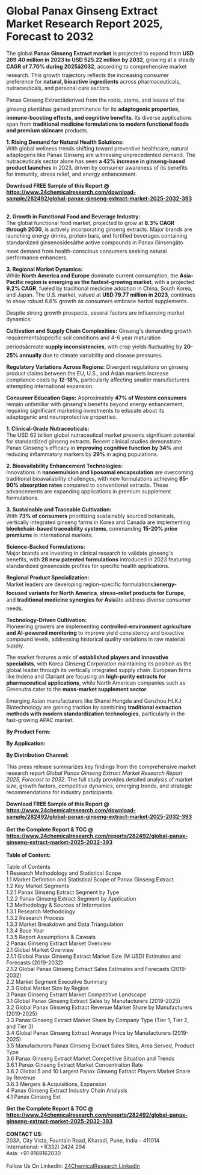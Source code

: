 <h1>Global Panax Ginseng Extract Market Research Report 2025, Forecast to 2032</h1><p>The global <strong>Panax Ginseng Extract market</strong> is projected to expand from <strong>USD 269.40 million in 2023 to USD 525.22 million by 2032</strong>, growing at a steady <strong>CAGR of 7.70% during 2025â2032</strong>, according to comprehensive market research. This growth trajectory reflects the increasing consumer preference for <strong>natural, bioactive ingredients</strong> across pharmaceuticals, nutraceuticals, and personal care sectors.</p><p>Panax Ginseng Extractâderived from the roots, stems, and leaves of the ginseng plantâhas gained prominence for its <strong>adaptogenic properties, immune-boosting effects, and cognitive benefits</strong>. Its diverse applications span from <strong>traditional medicine formulations to modern functional foods and premium skincare</strong> products.</p><p><strong>1. Rising Demand for Natural Health Solutions:</strong><br>
With global wellness trends shifting toward preventive healthcare, natural adaptogens like Panax Ginseng are witnessing unprecedented demand. The nutraceuticals sector alone has seen <strong>a 42% increase in ginseng-based product launches</strong> in 2023, driven by consumer awareness of its benefits for immunity, stress relief, and energy enhancement.</p><div><b>Download FREE Sample of this Report @ 
            <a href="https://www.24chemicalresearch.com/download-sample/282492/global-panax-ginseng-extract-market-2025-2032-393">
            https://www.24chemicalresearch.com/download-sample/282492/global-panax-ginseng-extract-market-2025-2032-393</a></b></div><br><p><strong>2. Growth in Functional Food and Beverage Industry:</strong><br>
The global functional food market, projected to grow at <strong>8.3% CAGR through 2030</strong>, is actively incorporating ginseng extracts. Major brands are launching energy drinks, protein bars, and fortified beverages containing standardized ginsenosidesâthe active compounds in Panax Ginsengâto meet demand from health-conscious consumers seeking natural performance enhancers.</p><p><strong>3. Regional Market Dynamics:</strong><br>
While <strong>North America and Europe</strong> dominate current consumption, the <strong>Asia-Pacific region is emerging as the fastest-growing market</strong>, with a projected <strong>9.2% CAGR</strong>, fueled by traditional medicine adoption in China, South Korea, and Japan. The U.S. market, valued at <strong>USD 79.77 million in 2023</strong>, continues to show robust 6.6% growth as consumers embrace herbal supplements.</p><p>Despite strong growth prospects, several factors are influencing market dynamics:</p><p><strong>Cultivation and Supply Chain Complexities:</strong> Ginseng's demanding growth requirementsâspecific soil conditions and 4-6 year maturation periodsâcreate <strong>supply inconsistencies</strong>, with crop yields fluctuating by <strong>20-25% annually</strong> due to climate variability and disease pressures.</p><p><strong>Regulatory Variations Across Regions:</strong> Divergent regulations on ginseng product claims between the EU, U.S., and Asian markets increase compliance costs by <strong>12-18%</strong>, particularly affecting smaller manufacturers attempting international expansion.</p><p><strong>Consumer Education Gaps:</strong> Approximately <strong>47% of Western consumers</strong> remain unfamiliar with ginseng's benefits beyond energy enhancement, requiring significant marketing investments to educate about its adaptogenic and neuroprotective properties.</p><p><strong>1. Clinical-Grade Nutraceuticals:</strong><br>
The USD 62 billion global nutraceutical market presents significant potential for standardized ginseng extracts. Recent clinical studies demonstrate Panax Ginseng's efficacy in <strong>improving cognitive function by 34%</strong> and reducing inflammatory markers by <strong>29%</strong> in aging populations.</p><p><strong>2. Bioavailability Enhancement Technologies:</strong><br>
Innovations in <strong>nanoemulsion and liposomal encapsulation</strong> are overcoming traditional bioavailability challenges, with new formulations achieving <strong>85-90% absorption rates</strong> compared to conventional extracts. These advancements are expanding applications in premium supplement formulations.</p><p><strong>3. Sustainable and Traceable Cultivation:</strong><br>
With <strong>73% of consumers</strong> prioritizing sustainably sourced botanicals, vertically integrated ginseng farms in Korea and Canada are implementing <strong>blockchain-based traceability systems</strong>, commanding <strong>15-20% price premiums</strong> in international markets.</p><p><strong>Science-Backed Formulations:</strong><br>
	Major brands are investing in clinical research to validate ginseng's benefits, with <strong>28 new patented formulations</strong> introduced in 2023 featuring standardized ginsenoside profiles for specific health applications.</p><p><strong>Regional Product Specialization:</strong><br>
	Market leaders are developing region-specific formulationsâ<strong>energy-focused variants for North America</strong>, <strong>stress-relief products for Europe</strong>, and <strong>traditional medicine synergies for Asia</strong>âto address diverse consumer needs.</p><p><strong>Technology-Driven Cultivation:</strong><br>
	Pioneering growers are implementing <strong>controlled-environment agriculture and AI-powered monitoring</strong> to improve yield consistency and bioactive compound levels, addressing historical quality variations in raw material supply.</p><p>The market features a mix of <strong>established players and innovative specialists</strong>, with Korea Ginseng Corporation maintaining its position as the global leader through its vertically integrated supply chain. European firms like Indena and Clariant are focusing on <strong>high-purity extracts for pharmaceutical applications</strong>, while North American companies such as Greenutra cater to the <strong>mass-market supplement sector</strong>.</p><p>Emerging Asian manufacturers like Shanxi Hongda and Ganzhou HLKJ Biotechnology are gaining traction by combining <strong>traditional extraction methods with modern standardization technologies</strong>, particularly in the fast-growing APAC market.</p><p><strong>By Product Form:</strong></p><p><strong>By Application:</strong></p><p><strong>By Distribution Channel:</strong></p><p>This press release summarizes key findings from the comprehensive market research report <em>Global Panax Ginseng Extract Market Research Report 2025, Forecast to 2032</em>. The full study provides detailed analysis of market size, growth factors, competitive dynamics, emerging trends, and strategic recommendations for industry participants.</p><div><b>Download FREE Sample of this Report @ 
            <a href="https://www.24chemicalresearch.com/download-sample/282492/global-panax-ginseng-extract-market-2025-2032-393">
            https://www.24chemicalresearch.com/download-sample/282492/global-panax-ginseng-extract-market-2025-2032-393</a></b></div><br><div><b>Get the Complete Report & TOC @ 
            <a href="https://www.24chemicalresearch.com/reports/282492/global-panax-ginseng-extract-market-2025-2032-393">
            https://www.24chemicalresearch.com/reports/282492/global-panax-ginseng-extract-market-2025-2032-393</a></b></div><br>
            <b>Table of Content:</b><p>Table of Contents<br />
1 Research Methodology and Statistical Scope<br />
1.1 Market Definition and Statistical Scope of Panax Ginseng Extract<br />
1.2 Key Market Segments<br />
1.2.1 Panax Ginseng Extract Segment by Type<br />
1.2.2 Panax Ginseng Extract Segment by Application<br />
1.3 Methodology & Sources of Information<br />
1.3.1 Research Methodology<br />
1.3.2 Research Process<br />
1.3.3 Market Breakdown and Data Triangulation<br />
1.3.4 Base Year<br />
1.3.5 Report Assumptions & Caveats<br />
2 Panax Ginseng Extract Market Overview<br />
2.1 Global Market Overview<br />
2.1.1 Global Panax Ginseng Extract Market Size (M USD) Estimates and Forecasts (2019-2032)<br />
2.1.2 Global Panax Ginseng Extract Sales Estimates and Forecasts (2019-2032)<br />
2.2 Market Segment Executive Summary<br />
2.3 Global Market Size by Region<br />
3 Panax Ginseng Extract Market Competitive Landscape<br />
3.1 Global Panax Ginseng Extract Sales by Manufacturers (2019-2025)<br />
3.2 Global Panax Ginseng Extract Revenue Market Share by Manufacturers (2019-2025)<br />
3.3 Panax Ginseng Extract Market Share by Company Type (Tier 1, Tier 2, and Tier 3)<br />
3.4 Global Panax Ginseng Extract Average Price by Manufacturers (2019-2025)<br />
3.5 Manufacturers Panax Ginseng Extract Sales Sites, Area Served, Product Type<br />
3.6 Panax Ginseng Extract Market Competitive Situation and Trends<br />
3.6.1 Panax Ginseng Extract Market Concentration Rate<br />
3.6.2 Global 5 and 10 Largest Panax Ginseng Extract Players Market Share by Revenue<br />
3.6.3 Mergers & Acquisitions, Expansion<br />
4 Panax Ginseng Extract Industry Chain Analysis<br />
4.1 Panax Ginseng Ext</p><div><b>Get the Complete Report & TOC @ 
            <a href="https://www.24chemicalresearch.com/reports/282492/global-panax-ginseng-extract-market-2025-2032-393">
            https://www.24chemicalresearch.com/reports/282492/global-panax-ginseng-extract-market-2025-2032-393</a></b></div><br><b>CONTACT US:</b><br>
            203A, City Vista, Fountain Road, Kharadi, Pune, India - 411014<br>
            International: +1(332) 2424 294<br>
            Asia: +91 9169162030 <br><br>
            Follow Us On LinkedIn: <a href="https://www.linkedin.com/company/24chemicalresearch/">24ChemicalResearch LinkedIn</a>